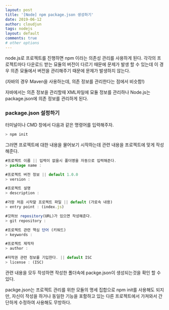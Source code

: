 ```yaml
---
layout: post
title: '[Node] npm package.json 생성하기'
date: 2019-06-12
author: cloudjun
tags: nodejs
layout: default
comments: true
# other options
---
```

node.js로 프로젝트를 진행하면 npm 이라는 의존성 관리를 사용하게 된다.
각각의 프로젝트마다 다운로드 받는 묘듈의 버전이 다르기 때문에 문제가 발생 할 수 있는데
이 경우 의존 묘듈에서 버전을 관리해주기 때문에 문제가 발생하지 않는다.

(자바의 경우 Maven을 사용하는데, 의존 정보를 관리한다는 점에서 비슷함!)

자바에서는 의존 정보을 관리할때 XML파일에 묘듈 정보를 관리하나
Node.js는 package.json에 의존 정보를 관리하게 된다.

###  package.json 설정하기
터미널이나 CMD 창에서 다음과 같은 명령어를 입력해주자.
```javascript
> npm init
```

그러면 프로젝트에 대한 내용을 물어보기 시작하는데
관련 내용을 프로젝트에 맞게 작성해준다.

```javascript
#프로젝트 이름 || 입력이 없을시 폴더명을 자동으로 입력해준다.
> package name :

#프로젝트 버전 정보 || default 1.0.0
> version : 

#프로젝트 설명
> description : 

#가장 처음 시작할 프로젝트 파일 || default (가로속 내용)
> entry point : (index.js)

#깃허브 repository(URL)가 있으면 작성해준다.
> git repository : 

#프로젝트 관련 핵심 단어 (키워드)
> keywords : 

#프로젝트 제작자
> author :

#저작권 관련 정보를 기입한다. || default ISC
> license : (ISC)
```

관련 내용을 모두 작성하면 작성한 폴더속에 packge.json이 생성되는것을 확인 할 수 있다.

packge.json는 프로젝트 관리를 위한 모듈의 명세 집합으로
npm init를 사용해도 되지만, 자신이 작성을 하거나 동일한 기능을 포함하고 있는 다른 프로젝트에서 가져와서 간단하게 수정하여 사용해도 무방하다.

